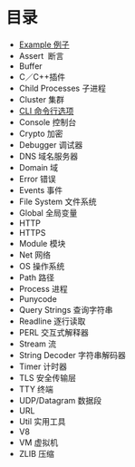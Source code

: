 目录
======
+ [Example 例子](https://github.com/pavilion2t/LearningNode/blob/master/Example/hellozhuting.js) 
+ Assert  断言  
+ Buffer
+ C／C++插件
+ Child Processes 子进程
+ Cluster 集群
+ [CLI 命令行选项](https://github.com/pavilion2t/LearningNode/blob/master/CLI/cli.md)
+ Console 控制台
+ Crypto 加密
+ Debugger 调试器
+ DNS 域名服务器
+ Domain 域
+ Error 错误
+ Events 事件
+ File System 文件系统
+ Global 全局变量  
+ HTTP
+ HTTPS
+ Module 模块
+ Net 网络
+ OS 操作系统
+ Path 路径
+ Process 进程
+ Punycode
+ Query Strings 查询字符串
+ Readline 逐行读取
+ PERL 交互式解释器
+ Stream 流
+ String Decoder 字符串解码器
+ Timer 计时器
+ TLS 安全传输层
+ TTY 终端
+ UDP/Datagram 数据段 
+ URL 
+ Util 实用工具
+ V8
+ VM 虚拟机
+ ZLIB 压缩
